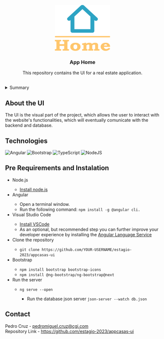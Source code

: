 <div align="center">
<img src="./src/assets/logo.png" alt="logo-home" width="180" height="150">

<h3 align="center">App Home</h3>

  <p align="center">
    This repository contains the UI for a real estate application. 
    <br />
    <br />
</div>

<details>
  <summary>Summary</summary>
  <ol>
    <li>
      <a href="#about-the-ui">About the UI</a>
    </li>
    <li>
      <a href="#technologies">Technologies
      </a>
    </li>
     <li>
      <a href="#pre-requirements-and-instalation">Pre-Requirements and Instalation
      </a>
    </li>
     <li>
      <a href="#contact">Contact
      </a>
    </li>
    

  </ol>
</details>

## About the UI
The UI is the visual part of the project, which allows the user to interact with the website's functionalities, which will eventually comunicate with the backend and database.

## Technologies
![Angular](https://img.shields.io/badge/angular-%23DD0031.svg?style=for-the-badge&logo=angular&logoColor=white)
![Bootstrap](https://img.shields.io/badge/bootstrap-%238511FA.svg?style=for-the-badge&logo=bootstrap&logoColor=white)
![TypeScript](https://img.shields.io/badge/typescript-%23007ACC.svg?style=for-the-badge&logo=typescript&logoColor=white)
![NodeJS](https://img.shields.io/badge/node.js-6DA55F?style=for-the-badge&logo=node.js&logoColor=white)

## Pre Requirements and Instalation
<ul>
    <li>Node.js</li>
        <ul>
            <li><a href="hhttps://nodejs.org/en/download/">Install node.js</a>
            </li>
        </ul>
    <li>Angular</li>
        <ul>
            <li>Open a terminal window.</li>
            <li>Run the following command: <code>npm install -g @angular cli.</code>
            </li>
        </ul>
    <li>Visual Studio Code</li>
        <ul>
            <li><a href="https://code.visualstudio.com/">Install VSCode</a>
            </li>
            <li>As an optional, but recommended step you can further improve your developer experience by installing the <a href="https://marketplace.visualstudio.com/items?itemName=Angular.ng-template">Angular Language Service</a>
            </li>
        </ul>
    <li>Clone the repository</li>
        <ul>
            <li><code>git clone https://github.com/YOUR-USERNAME/estagio-2023/appcasas-ui</code></li>
        </ul>
    <li>Bootstrap</li>
        <ul>
            <li><code>npm install bootstrap bootstrap-icons</code></li>
            <li><code>npm install @ng-bootstrap/ng-bootstrap@next</code></li>
        </ul>
    <li>Run the server</li>
        <ul>
            <li><code>ng serve --open</code></li>
                <ul>
                <li>Run the database json server <code>json-server --watch db.json</code></li>
                </ul>
        </ul>
</ul>

 ## Contact
Pedro Cruz - pedromiguel.cruz@cgi.com <br>
Repository Link - https://github.com/estagio-2023/appcasas-ui
